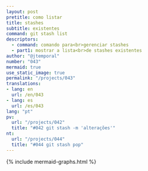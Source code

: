 ```yaml
---
layout: post
pretitle: como listar
title: stashes
subtitle: existentes
command: git stash list
descriptors:
  - command: comando para<br>gerenciar stashes
  - part1: mostrar a lista<br>de stashes existentes
author: "@jtemporal"
number: "043"
mermaid: true
use_static_image: true
permalink: "/projects/043"
translations:
- lang: en
  url: /en/043
- lang: es
  url: /es/043
lang: "pt"
pv:
  url: "/projects/042"
  title: "#042 git stash -m 'alterações'"
nt:
  url: "/projects/044"
  title: "#044 git stash pop"
---
```


{% include mermaid-graphs.html %}
